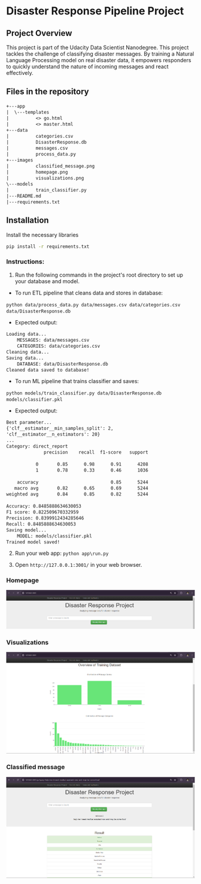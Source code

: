 # Disaster Response Pipeline Project

## Project Overview
This project is part of the Udacity Data Scientist Nanodegree. This project tackles the challenge of classifying disaster messages. By training a Natural Language Processing model on real disaster data, it empowers responders to quickly understand the nature of incoming messages and react effectively.

## Files in the repository
```
+---app
|  \---templates
|          <> go.html
|          <> master.html
+---data
|          categories.csv
|          DisasterResponse.db
|          messages.csv
|          process_data.py
+---images
|          classified_message.png
|          homepage.png
|          visualizations.png 
\---models
|          train_classifier.py
|---README.md
|---requirements.txt
```

## Installation
Install the necessary libraries
```bash
pip install -r requirements.txt
```

### Instructions:
1. Run the following commands in the project's root directory to set up your database and model.

- To run ETL pipeline that cleans data and stores in database:

`python data/process_data.py data/messages.csv data/categories.csv data/DisasterResponse.db`

- Expected output:

```
Loading data...
    MESSAGES: data/messages.csv
    CATEGORIES: data/categories.csv
Cleaning data...
Saving data...
    DATABASE: data/DisasterResponse.db
Cleaned data saved to database!
```

- To run ML pipeline that trains classifier and saves:

`python models/train_classifier.py data/DisasterResponse.db models/classifier.pkl`

- Expected output:

```
Best parameter...
{'clf__estimator__min_samples_split': 2, 'clf__estimator__n_estimators': 20}
...
Category: direct_report
              precision    recall  f1-score   support

           0       0.85      0.98      0.91      4208
           1       0.78      0.33      0.46      1036

    accuracy                           0.85      5244
   macro avg       0.82      0.65      0.69      5244
weighted avg       0.84      0.85      0.82      5244

Accuracy: 0.8485888634630053
F1 score: 0.822509670332959
Precision: 0.8399912434285646
Recall: 0.8485888634630053
Saving model...
    MODEL: models/classifier.pkl
Trained model saved!
```
 
2. Run your web app: `python app\run.py`

3. Open `http://127.0.0.1:3001/` in your web browser.  
### Homepage
![homepage](images/homepage.png)
### Visualizations
![visualizations](images/visualizations.png)
### Classified message
![classified_message](images/classified_message.png)
